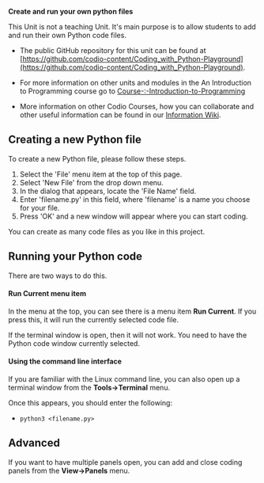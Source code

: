 **Create and run your own python files**

This Unit is not a teaching Unit. It's main purpose is to allow students to add and run their own Python code files.

- The public GitHub repository for this unit can be found at [https://github.com/codio-content/Coding_with_Python-Playground](https://github.com/codio-content/Coding_with_Python-Playground).

- For more information on other units and modules in the An Introduction to Programming course go to [Course-:-Introduction-to-Programming](https://github.com/codio-content/Information/wiki/Course-:-Introduction-to-Programming)

- More information on other Codio Courses, how you can collaborate and other useful information can be found in our [Information Wiki](https://github.com/codio-content/Information/wiki).


## Creating a new Python file
To create a new Python file, please follow these steps.

1. Select the 'File' menu item at the top of this page.
1. Select 'New File' from the drop down menu.
1. In the dialog that appears, locate the 'File Name' field.
1. Enter 'filename.py' in this field, where 'filename' is a name you choose for your file. 
1. Press 'OK' and a new window will appear where you can start coding.

You can create as many code files as you like in this project.

## Running your Python code
There are two ways to do this.

#### Run Current menu item
In the menu at the top, you can see there is a menu item **Run Current**. If you press this, it will run the currently selected code file. 

If the terminal window is open, then it will not work. You need to have the Python code window currently selected.

#### Using the command line interface
If you are familiar with the Linux command line, you can also open up a terminal window from the **Tools->Terminal** menu. 

Once this appears, you should enter the following:

- `python3 <filename.py>`

## Advanced
If you want to have multiple panels open, you can add and close coding panels from the **View->Panels** menu. 



